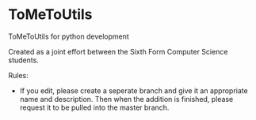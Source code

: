 # ToMeToUtils
ToMeToUtils for python development

Created as a joint effort between the Sixth Form Computer Science students.

Rules:
  - If you edit, please create a seperate branch and give it an appropriate name and description. Then when the addition is finished,
  please request it to be pulled into the master branch.
